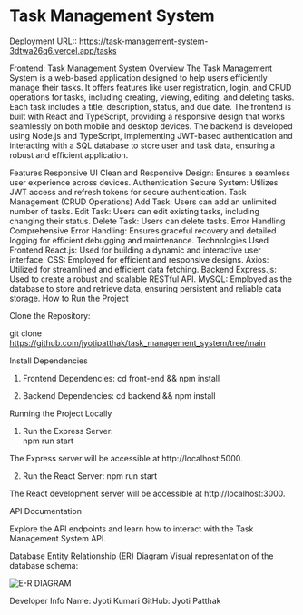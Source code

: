 # Task Management System
Deployment URL::  https://task-management-system-3dtwa26q6.vercel.app/tasks 

Frontend: Task Management System
Overview
The Task Management System is a web-based application designed to help users efficiently manage their tasks. It offers features like user registration, login, and CRUD operations for tasks, including creating, viewing, editing, and deleting tasks. Each task includes a title, description, status, and due date. The frontend is built with React and TypeScript, providing a responsive design that works seamlessly on both mobile and desktop devices. The backend is developed using Node.js and TypeScript, implementing JWT-based authentication and interacting with a SQL database to store user and task data, ensuring a robust and efficient application.



Features
Responsive UI
Clean and Responsive Design: Ensures a seamless user experience across devices.
Authentication
Secure System: Utilizes JWT access and refresh tokens for secure authentication.
Task Management (CRUD Operations)
Add Task: Users can add an unlimited number of tasks.
Edit Task: Users can edit existing tasks, including changing their status.
Delete Task: Users can delete tasks.
Error Handling
Comprehensive Error Handling: Ensures graceful recovery and detailed logging for efficient debugging and maintenance.
Technologies Used
Frontend
React.js: Used for building a dynamic and interactive user interface.
CSS: Employed for efficient and responsive designs.
Axios: Utilized for streamlined and efficient data fetching.
Backend
Express.js: Used to create a robust and scalable RESTful API.
MySQL: Employed as the database to store and retrieve data, ensuring persistent and reliable data storage.
How to Run the Project

Clone the Repository:

git clone https://github.com/jyotipatthak/task_management_system/tree/main

Install Dependencies
1. Frontend Dependencies:
    cd front-end && npm install

2. Backend Dependencies:
    cd backend && npm install   

Running the Project Locally
1. Run the Express Server:    
    npm run start

The Express server will be accessible at http://localhost:5000. 

2. Run the React Server:
    npm run start

 The React development server will be accessible at http://localhost:3000.

API Documentation

Explore the API endpoints and learn how to interact with the Task Management System API. 


Database Entity Relationship (ER) Diagram
Visual representation of the database schema:

![E-R DIAGRAM](./src/assets/ERR.jpg)


Developer Info
Name: Jyoti Kumari
GitHub: Jyoti Patthak
